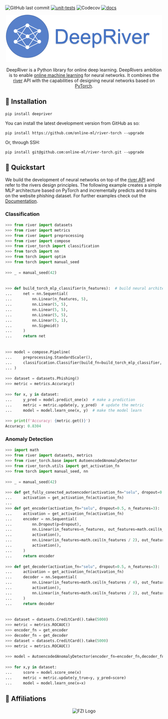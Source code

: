 ![GitHub last commit](https://img.shields.io/github/last-commit/kulbachcedric/DeepRiver)
[![unit-tests](https://github.com/kulbachcedric/DeepRiver/actions/workflows/unit-tests.yml/badge.svg)](https://github.com/kulbachcedric/DeepRiver/actions/workflows/unit-tests.yml)
![Codecov](https://img.shields.io/codecov/c/github/kulbachcedric/DeepRiver)
[![docs](https://github.com/kulbachcedric/IncrementalTorch/actions/workflows/mkdocs.yml/badge.svg)](https://github.com/kulbachcedric/IncrementalTorch/actions/workflows/unit_test.yml)

<p align="center">
  <img height="150px" src="docs/img/logo.png" alt="incremental dl logo">
</p>

<p align="center">
    DeepRiver is a Python library for online deep learning.
    DeepRivers ambition is to enable <a href="https://www.wikiwand.com/en/Online_machine_learning">online machine learning</a> for neural networks.
    It combines the <a href="https://www.riverml.xyz">river</a> API with the capabilities of designing neural networks based on <a href="https://pytorch.org">PyTorch</a>.
</p>

## 💈 Installation
```shell
pip install deepriver
```
You can install the latest development version from GitHub as so:
```shell
pip install https://github.com/online-ml/river-torch --upgrade
```

Or, through SSH:
```shell
pip install git@github.com:online-ml/river-torch.git --upgrade
```


## 🍫 Quickstart
We build the development of neural networks on top of the <a href="https://www.riverml.xyz">river API</a> and refer to the rivers design principles.
The following example creates a simple MLP architecture based on PyTorch and incrementally predicts and trains on the website phishing dataset.
For further examples check out the <a href="http://kulbachcedric.github.io/DeepRiver/">Documentation</a>.
### Classification
```python
>>> from river import datasets
>>> from river import metrics
>>> from river import preprocessing
>>> from river import compose
>>> from river_torch import classification
>>> from torch import nn
>>> from torch import optim
>>> from torch import manual_seed

>>> _ = manual_seed(42)


>>> def build_torch_mlp_classifier(n_features):  # build neural architecture
...     net = nn.Sequential(
...         nn.Linear(n_features, 5),
...         nn.Linear(5, 5),
...         nn.Linear(5, 5),
...         nn.Linear(5, 5),
...         nn.Linear(5, 1),
...         nn.Sigmoid()
...     )
...     return net


>>> model = compose.Pipeline(
...     preprocessing.StandardScaler(),
...     classification.Classifier(build_fn=build_torch_mlp_classifier, loss_fn='bce', optimizer_fn=optim.Adam, learning_rate=1e-3)
... )

>>> dataset = datasets.Phishing()
>>> metric = metrics.Accuracy()

>>> for x, y in dataset:
...     y_pred = model.predict_one(x)  # make a prediction
...     metric = metric.update(y, y_pred)  # update the metric
...     model = model.learn_one(x, y)  # make the model learn

>>> print(f'Accuracy: {metric.get()}')
Accuracy: 0.8304

```

### Anomaly Detection

```python
>>> import math
>>> from river import datasets, metrics
>>> from river_torch.base import AutoencodedAnomalyDetector
>>> from river_torch.utils import get_activation_fn
>>> from torch import manual_seed, nn

>>> _ = manual_seed(42)

>>> def get_fully_conected_autoencoder(activation_fn="selu", dropout=0.5, n_features=3):
...     activation = get_activation_fn(activation_fn)
...
>>> def get_encoder(activation_fn="selu", dropout=0.5, n_features=3):
...     activation = get_activation_fn(activation_fn)
...     encoder = nn.Sequential(
...         nn.Dropout(p=dropout),
...         nn.Linear(in_features=n_features, out_features=math.ceil(n_features / 2)),
...         activation(),
...         nn.Linear(in_features=math.ceil(n_features / 2), out_features=math.ceil(n_features / 4)),
...         activation(),
...     )
...     return encoder

>>> def get_decoder(activation_fn="selu", dropout=0.5, n_features=3):
...     activation = get_activation_fn(activation_fn)
...     decoder = nn.Sequential(
...         nn.Linear(in_features=math.ceil(n_features / 4), out_features=math.ceil(n_features / 2)),
...         activation(),
...         nn.Linear(in_features=math.ceil(n_features / 2), out_features=n_features),
...     )
...     return decoder


>>> dataset = datasets.CreditCard().take(5000)
>>> metric = metrics.ROCAUC()
>>> encoder_fn = get_encoder
>>> decoder_fn = get_decoder
>>> dataset = datasets.CreditCard().take(5000)
>>> metric = metrics.ROCAUC()

>>> model = AutoencodedAnomalyDetector(encoder_fn=encoder_fn,decoder_fn=decoder_fn, lr=0.01)

>>> for x,y in dataset:
...     score = model.score_one(x)
...     metric = metric.update(y_true=y, y_pred=score)
...     model = model.learn_one(x=x)

```

## 🏫 Affiliations
<p align="center">
    <img src="https://upload.wikimedia.org/wikipedia/de/thumb/4/44/Fzi_logo.svg/1200px-Fzi_logo.svg.png?raw=true" alt="FZI Logo" height="200"/>
</p>
